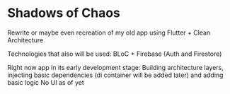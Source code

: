 # Shadows of Chaos
 
 Rewrite or maybe even recreation of my old app using Flutter + Clean Architecture
 
 Technologies that also will be used: BLoC + Firebase (Auth and Firestore)
 
 Right now app in its early development stage:
 Building architecture layers, injecting basic dependencies (di container will be added later) and adding basic logic
 No UI as of yet
 
